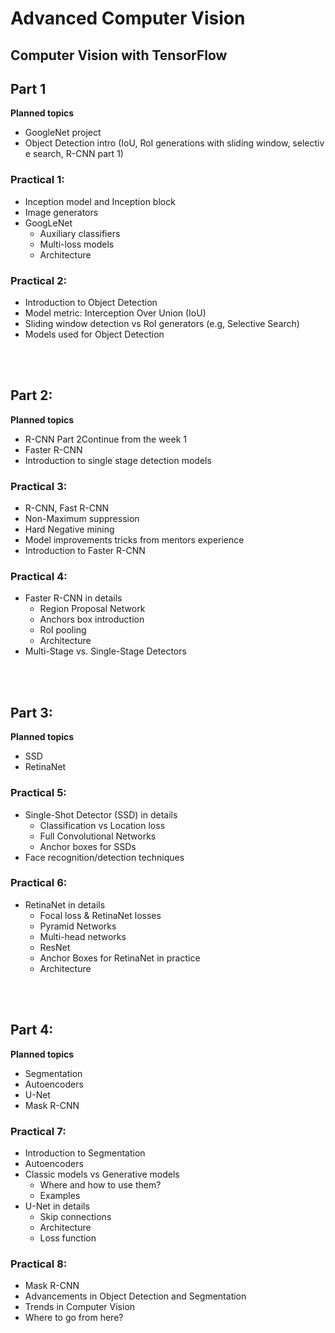 # Advanced Computer Vision

## Computer Vision with TensorFlow

## Part 1

**Planned topics**
- GoogleNet project
- Object Detection intro (IoU, RoI generations with sliding window, selective search, R-CNN part 1)

### **Practical 1**:

- Inception model and Inception block
- Image generators
- GoogLeNet 
    - Auxiliary classifiers
    - Multi-loss models
    - Architecture

### **Practical 2**:

- Introduction to Object Detection
- Model metric: Interception Over Union (IoU)
- Sliding window detection vs RoI generators (e.g, Selective Search)
- Models used for Object Detection 

<br><br>

## Part 2:


**Planned topics**
- R-CNN Part 2Continue from the week 1
- Faster R-CNN
- Introduction to single stage detection models

### **Practical 3**:

- R-CNN, Fast R-CNN
- Non-Maximum suppression
- Hard Negative mining
- Model improvements tricks from mentors experience
- Introduction to Faster R-CNN

### **Practical 4**:

- Faster R-CNN in details
    - Region Proposal Network
    - Anchors box introduction
    - RoI pooling
    - Architecture
- Multi-Stage vs. Single-Stage Detectors

<br><br>

## Part 3:


**Planned topics**
- SSD
- RetinaNet

### **Practical 5**:

- Single-Shot Detector (SSD) in details
    - Classification vs Location loss
    - Full Convolutional Networks
    - Anchor boxes for SSDs
- Face recognition/detection techniques

### **Practical 6**:

- RetinaNet in details
    - Focal loss & RetinaNet losses
    - Pyramid Networks
    - Multi-head networks
    - ResNet 
    - Anchor Boxes for RetinaNet in practice
    - Architecture

<br><br>

## Part 4:


**Planned topics**
- Segmentation
- Autoencoders
- U-Net
- Mask R-CNN

### **Practical 7**:

- Introduction to Segmentation
- Autoencoders
- Classic models vs Generative models
    - Where and how to use them?
    - Examples 
- U-Net in details
    - Skip connections
    - Architecture
    - Loss function

### **Practical 8**:

- Mask R-CNN
- Advancements in Object Detection and Segmentation
- Trends in Computer Vision
- Where to go from here?


